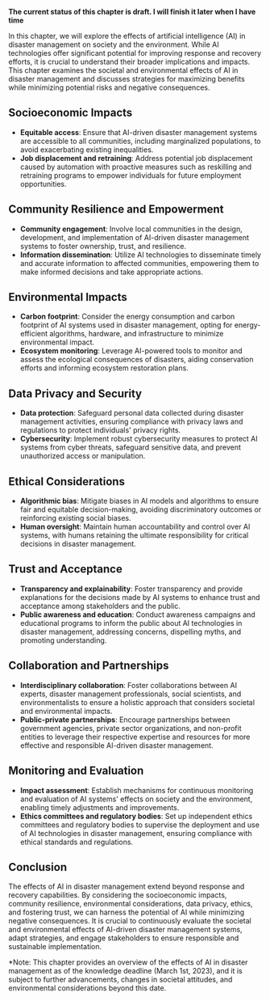 **The current status of this chapter is draft. I will finish it later when I have time**

In this chapter, we will explore the effects of artificial intelligence (AI) in disaster management on society and the environment. While AI technologies offer significant potential for improving response and recovery efforts, it is crucial to understand their broader implications and impacts. This chapter examines the societal and environmental effects of AI in disaster management and discusses strategies for maximizing benefits while minimizing potential risks and negative consequences.

Socioeconomic Impacts
---------------------

* **Equitable access**: Ensure that AI-driven disaster management systems are accessible to all communities, including marginalized populations, to avoid exacerbating existing inequalities.
* **Job displacement and retraining**: Address potential job displacement caused by automation with proactive measures such as reskilling and retraining programs to empower individuals for future employment opportunities.

Community Resilience and Empowerment
------------------------------------

* **Community engagement**: Involve local communities in the design, development, and implementation of AI-driven disaster management systems to foster ownership, trust, and resilience.
* **Information dissemination**: Utilize AI technologies to disseminate timely and accurate information to affected communities, empowering them to make informed decisions and take appropriate actions.

Environmental Impacts
---------------------

* **Carbon footprint**: Consider the energy consumption and carbon footprint of AI systems used in disaster management, opting for energy-efficient algorithms, hardware, and infrastructure to minimize environmental impact.
* **Ecosystem monitoring**: Leverage AI-powered tools to monitor and assess the ecological consequences of disasters, aiding conservation efforts and informing ecosystem restoration plans.

Data Privacy and Security
-------------------------

* **Data protection**: Safeguard personal data collected during disaster management activities, ensuring compliance with privacy laws and regulations to protect individuals' privacy rights.
* **Cybersecurity**: Implement robust cybersecurity measures to protect AI systems from cyber threats, safeguard sensitive data, and prevent unauthorized access or manipulation.

Ethical Considerations
----------------------

* **Algorithmic bias**: Mitigate biases in AI models and algorithms to ensure fair and equitable decision-making, avoiding discriminatory outcomes or reinforcing existing social biases.
* **Human oversight**: Maintain human accountability and control over AI systems, with humans retaining the ultimate responsibility for critical decisions in disaster management.

Trust and Acceptance
--------------------

* **Transparency and explainability**: Foster transparency and provide explanations for the decisions made by AI systems to enhance trust and acceptance among stakeholders and the public.
* **Public awareness and education**: Conduct awareness campaigns and educational programs to inform the public about AI technologies in disaster management, addressing concerns, dispelling myths, and promoting understanding.

Collaboration and Partnerships
------------------------------

* **Interdisciplinary collaboration**: Foster collaborations between AI experts, disaster management professionals, social scientists, and environmentalists to ensure a holistic approach that considers societal and environmental impacts.
* **Public-private partnerships**: Encourage partnerships between government agencies, private sector organizations, and non-profit entities to leverage their respective expertise and resources for more effective and responsible AI-driven disaster management.

Monitoring and Evaluation
-------------------------

* **Impact assessment**: Establish mechanisms for continuous monitoring and evaluation of AI systems' effects on society and the environment, enabling timely adjustments and improvements.
* **Ethics committees and regulatory bodies**: Set up independent ethics committees and regulatory bodies to supervise the deployment and use of AI technologies in disaster management, ensuring compliance with ethical standards and regulations.

Conclusion
----------

The effects of AI in disaster management extend beyond response and recovery capabilities. By considering the socioeconomic impacts, community resilience, environmental considerations, data privacy, ethics, and fostering trust, we can harness the potential of AI while minimizing negative consequences. It is crucial to continuously evaluate the societal and environmental effects of AI-driven disaster management systems, adapt strategies, and engage stakeholders to ensure responsible and sustainable implementation.

\*Note: This chapter provides an overview of the effects of AI in disaster management as of the knowledge deadline (March 1st, 2023), and it is subject to further advancements, changes in societal attitudes, and environmental considerations beyond this date.
